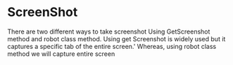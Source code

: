 # ScreenShot

There are two different ways to take screenshot
Using GetScreenshot method and robot class method.
Using get Screenshot is widely used but it captures a specific tab of the entire screen.'
Whereas, using robot class method we will capture entire screen
